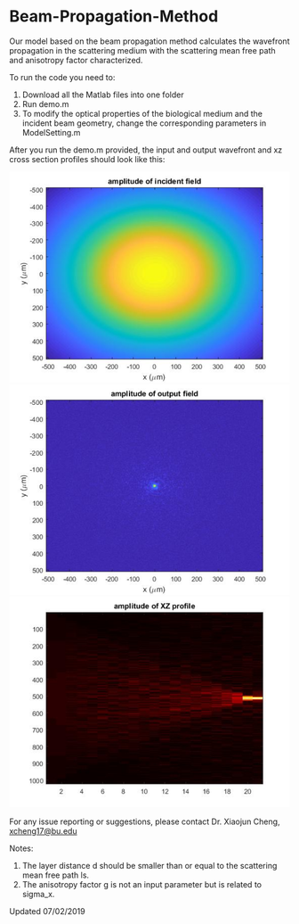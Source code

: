 # Beam-Propagation-Method
Our model based on the beam propagation method calculates the wavefront propagation in the scattering medium with the scattering mean free path and anisotropy factor characterized.

To run the code you need to:
1. Download all the Matlab files into one folder
2. Run demo.m
3. To modify the optical properties of the biological medium and the incident beam geometry, change the corresponding parameters in ModelSetting.m

After you run the demo.m provided, the input and output wavefront and xz cross section profiles should look like this:

![Figure](InputWavefront.jpg)
![Figure](OutputWavefront.jpg)
![Figure](crossSection.jpg)


For any issue reporting or suggestions, please contact Dr. Xiaojun Cheng, xcheng17@bu.edu

Notes:
1. The layer distance d should be smaller than or equal to the scattering mean free path ls.
2. The anisotropy factor g is not an input parameter but is related to sigma_x.

Updated 07/02/2019




